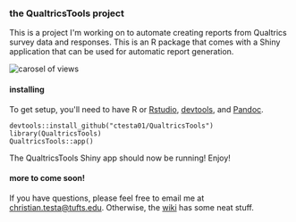 ### the QualtricsTools project

This is a project I'm working on to automate creating reports from 
Qualtrics survey data and responses. This is an R package that 
comes with a Shiny application that can be used for automatic report generation. 

![carosel of views](https://zippy.gfycat.com/ImmaterialNastyAnkolewatusi.gif)

#### installing

To get setup, you'll need to have R or [Rstudio](https://www.rstudio.com/), [devtools](https://github.com/hadley/devtools), and [Pandoc](http://pandoc.org/installing.html).

    devtools::install_github("ctesta01/QualtricsTools")
    library(QualtricsTools)
    QualtricsTools::app()

The QualtricsTools Shiny app should now be running! Enjoy!

#### more to come soon!

If you have questions, please feel free to email me at christian.testa@tufts.edu. Otherwise, the [wiki](https://github.com/ctesta01/QualtrisTools/wiki/) has some neat stuff. 

